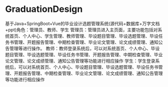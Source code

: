 # GraduationDesign
基于Java+SpringBoot+Vue的毕业设计选题管理系统(源代码+数据库+万字文档+ppt)角色：管理员、教师、学生  管理员：管理员进入主页面，主要功能包括对系统首页、个人中心、学生管理、教师管理、毕设题目管理、毕设选题管理、毕设任务书管理、开题报告管理、中期检查管理、毕业论文管理、论文成绩管理、通知公告管理等进行操作。  教师：教师登录系统后，可以对系统首页、个人中心、毕设题目管理、毕设选题管理、毕设任务书管理、开题报告管理、中期检查管理、毕业论文管理、论文成绩管理、通知公告管理等功能进行相应操作  学生：学生登录系统后，可以对系统首页、个人中心、毕设题目管理、毕设选题管理、毕设任务书管理、开题报告管理、中期检查管理、毕业论文管理、论文成绩管理、通知公告管理等功能进行相应操作
